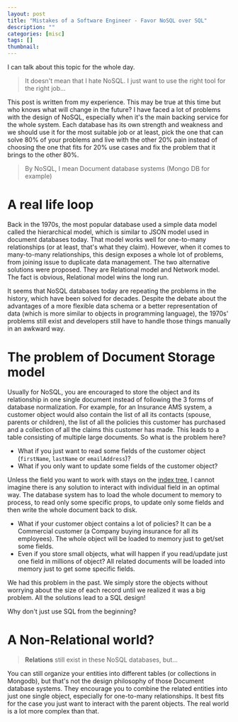 ```yaml
---
layout: post
title: "Mistakes of a Software Engineer - Favor NoSQL over SQL"
description: ""
categories: [misc]
tags: []
thumbnail:
---
```


I can talk about this topic for the whole day.

> It doesn't mean that I hate NoSQL. I just want to use the right tool for the right job...

This post is written from my experience. This may be true at this time but who knows what will
change in the future? I have faced a lot of problems with the design of NoSQL, especially when it's
the main backing service for the whole system. Each database has its own strength and weakness and
we should use it for the most suitable job or at least, pick the one that can solve 80% of your
problems and live with the other 20% pain instead of choosing the one that fits for 20% use cases
and fix the problem that it brings to the other 80%.

> By NoSQL, I mean Document database systems (Mongo DB for example)

# A real life loop

Back in the 1970s, the most popular database used a simple data model called the hierarchical model,
which is similar to JSON model used in document databases today. That model works well for
one-to-many relationships (or at least, that's what they claim). However, when it comes to
many-to-many relationships, this design exposes a whole lot of problems, from joining issue to
duplicate data management. The two alternative solutions were proposed. They are Relational model
and Network model. The fact is obvious, Relational model wins the long run.

It seems that NoSQL
databases today are repeating the problems in the history, which have been solved for decades.
Despite the debate about the advantages of a more flexible data schema or a better representation of
data (which is more similar to objects in programming language), the 1970s' problems still exist and
developers still have to handle those things manually in an awkward way.

# The problem of Document Storage model

Usually for NoSQL, you are encouraged to store the object and its relationship in one single
document instead of following the 3 forms of database normalization. For example, for an Insurance
AMS system, a customer object would also contain the list of all its contacts (spouse, parents or
children), the list of all the policies this customer has purchased and a collection of all the
claims this customer has made. This leads to a table consisting of multiple large documents. So what
is the problem here?

- What if you just want to read some fields of the customer object (`firstName`, `lastName` or
  `emailAddress`)?
- What if you only want to update some fields of the customer object?

Unless the field you want to work with stays on the
[index tree](https://rethinkdb.com/docs/memory-usage#internal-metadata),
I cannot imagine there is any
solution to interact with individual field in an optimal way. The database system has to load the
whole document to memory to process, to read only some specific props, to update only some fields
and then write the whole document back to disk.

- What if your customer object contains a lot of policies? It can be a Commercial customer (a
  Company buying insurance for all its employees). The whole object will be loaded to memory just to
  get/set some fields.
- Even if you store small objects, what will happen if you read/update just one field in millions of
  object? All related documents will be loaded into memory just to get some specific fields.

We had this problem in the past. We simply store the objects without worrying about the size of each
record until we realized it was a big problem. All the solutions lead to a SQL design!

Why don't just use SQL from the beginning?

# A Non-Relational world?

> **Relations** still exist in these NoSQL databases, but...

You can still organize your entities into different tables (or collections in Mongodb), but
that's not the design philosophy of those Document database systems. They encourage you to combine
the related entities into just one single object, especially for one-to-many relationships. It best
fits for the case you just want to interact with the parent objects. The real world is a lot more
complex than that.
